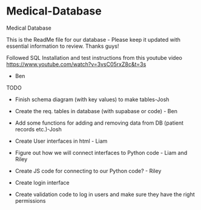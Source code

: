 # Medical-Database
Medical Database

This is the ReadMe file for our database - Please keep it updated with essential information to review. Thanks guys!

Followed SQL Installation and test instructions from this youtube video https://www.youtube.com/watch?v=3vsC05rxZ8c&t=3s
- Ben

TODO

- Finish schema diagram (with key values) to make tables-Josh
- Create the req. tables in database (with supabase or code) - Ben
- Add some functions for adding and removing data from DB (patient records etc.)-Josh

- Create User interfaces in html - Liam
- Figure out how we will connect interfaces to Python code - Liam and Riley
- Create JS code for connecting to our Python code? - Riley

- Create login interface
- Create validation code to log in users and make sure they have the right permissions
